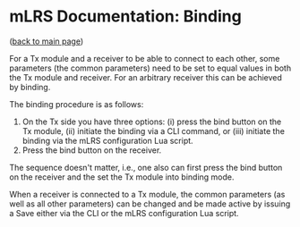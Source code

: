 # mLRS Documentation: Binding #

([back to main page](../README.md))

For a Tx module and a receiver to be able to connect to each other, some parameters (the common parameters) need to be set to equal values in both the Tx module and receiver. For an arbitrary receiver this can be achieved by binding.

The binding procedure is as follows:

1. On the Tx side you have three options: (i) press the bind button on the Tx module, (ii) initiate the binding via a CLI command, or (iii) initiate the binding via the mLRS configuration Lua script.
2. Press the bind button on the receiver.

The sequence doesn't matter, i.e., one also can first press the bind button on the receiver and the set the Tx module into binding mode.

When a receiver is connected to a Tx module, the common parameters (as well as all other parameters) can be changed and be made active by issuing a Save either via the CLI or the mLRS configuration Lua script.
